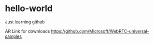 # hello-world
Just learning github

AR Link for downloads
https://github.com/Microsoft/WebRTC-universal-samples
